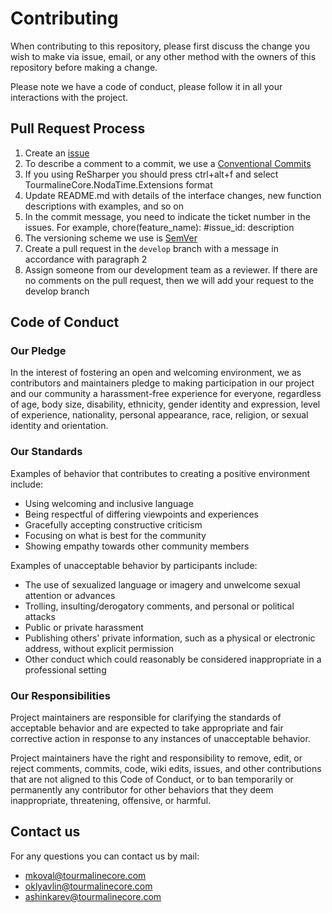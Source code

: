 # Contributing

When contributing to this repository, please first discuss the change you wish to make via issue,
email, or any other method with the owners of this repository before making a change. 

Please note we have a code of conduct, please follow it in all your interactions with the project.

## Pull Request Process

1. Create an [issue](https://github.com/TourmalineCore/TourmalineCore.Serilog.Formatting.Tiny/issues)
2. To describe a comment to a commit, we use a [Conventional Commits](https://www.conventionalcommits.org/en/v1.0.0/)
3. If you using ReSharper you should press ctrl+alt+f and select TourmalineCore.NodaTime.Extensions format
4. Update README.md with details of the interface changes, new function descriptions with examples, and so on
5. In the commit message, you need to indicate the ticket number in the issues. For example, chore(feature_name): #issue_id: description
6. The versioning scheme we use is [SemVer](http://semver.org/)
7. Create a pull request in the `develop` branch with a message in accordance with paragraph 2
8. Assign someone from our development team as a reviewer. If there are no comments on the pull request, then we will add your request to the develop branch

## Code of Conduct

### Our Pledge

In the interest of fostering an open and welcoming environment, we as contributors and maintainers pledge to making participation in our project and our community a harassment-free experience for everyone, regardless of age, body size, disability, ethnicity, gender identity and expression, level of experience, nationality, personal appearance, race, religion, or sexual identity and orientation.

### Our Standards

Examples of behavior that contributes to creating a positive environment include:

* Using welcoming and inclusive language
* Being respectful of differing viewpoints and experiences
* Gracefully accepting constructive criticism
* Focusing on what is best for the community
* Showing empathy towards other community members

Examples of unacceptable behavior by participants include:

* The use of sexualized language or imagery and unwelcome sexual attention or advances
* Trolling, insulting/derogatory comments, and personal or political attacks
* Public or private harassment
* Publishing others' private information, such as a physical or electronic address, without explicit permission
* Other conduct which could reasonably be considered inappropriate in a professional setting

### Our Responsibilities

Project maintainers are responsible for clarifying the standards of acceptable behavior and are expected to take appropriate and fair corrective action in response to any instances of unacceptable behavior.

Project maintainers have the right and responsibility to remove, edit, or reject comments, commits, code, wiki edits, issues, and other contributions that are not aligned to this Code of Conduct, or to ban temporarily or permanently any contributor for other behaviors that they deem inappropriate, threatening, offensive, or harmful.

## Contact us

For any questions you can contact us by mail:

* mkoval@tourmalinecore.com
* oklyavlin@tourmalinecore.com
* ashinkarev@tourmalinecore.com